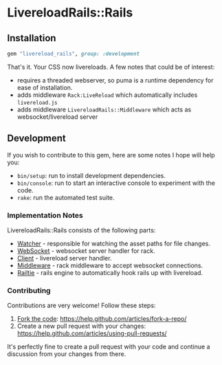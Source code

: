 # LivereloadRails::Rails

## Installation

```ruby
gem "livereload_rails", group: :development
```

That's it. Your CSS now livereloads. A few notes that could be of interest:

- requires a threaded webserver, so puma is a runtime dependency for ease of installation.
- adds middleware `Rack:LiveReload` which automatically includes `livereload.js`
- adds middleware `LivereloadRails::Middleware` which acts as websocket/livereload server

## Development

If you wish to contribute to this gem, here are some notes I hope will help you:

- `bin/setup`: run to install development dependencies.
- `bin/console`: run to start an interactive console to experiment with the code.
- `rake`: run the automated test suite.

### Implementation Notes

LivereloadRails::Rails consists of the following parts:

- [Watcher](./lib/livereload_rails/watcher.rb) - responsible for watching the asset paths for file changes.
- [WebSocket](./lib/livereload_rails/web_socket.rb) - websocket server handler for rack.
- [Client](./lib/livereload_rails/client.rb) - livereload server handler.
- [Middleware](./lib/livereload_rails/middleware.rb) - rack middleware to accept websocket connections.
- [Railtie](./lib/livereload_rails/railtie.rb) - rails engine to automatically hook rails up with livereload.

### Contributing

Contributions are very welcome! Follow these steps:

1. [Fork the code](https://github.com/Burgestrand/livereload_rails/fork): https://help.github.com/articles/fork-a-repo/
2. Create a new pull request with your changes: https://help.github.com/articles/using-pull-requests/

It's perfectly fine to create a pull request with your code and continue a discussion from your changes from there.
